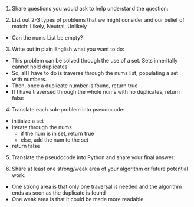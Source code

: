1. Share questions you would ask to help understand the question:


2. List out 2-3 types of problems that we might consider and our belief of match: Likely, Neutral, Unlikely
- Can the nums List be empty?

3. Write out in plain English what you want to do:
- This problem can be solved through the use of a set. Sets inheritally cannot hold duplicates
- So, all I have to do is traverse through the nums list, populating a set with numbers. 
- Then, once a duplicate number is found, return true
- If I have traversed through the whole nums with no duplicates, return false

4. Translate each sub-problem into pseudocode:
- initiaize a set
- iterate through the nums
    - if the num is in set, return true
    - else, add the num to the set
- return false

5. Translate the pseudocode into Python and share your final answer:
  <!-- class Solution:
    def containsDuplicate(self, nums: List[int]) -> bool:
        numsSet = set()
        for num in nums:
            if num in numsSet: return True
            else: numsSet.add(num)
        return False -->

6. Share at least one strong/weak area of your algorithm or future potential work:
- One strong area is that only one traversal is needed and the algorithm ends as soon as the duplicate is found
- One weak area is that it could be made more readable